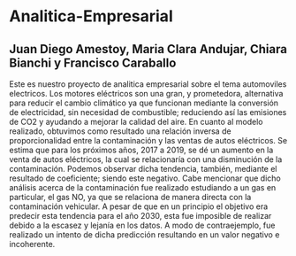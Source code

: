 # Analitica-Empresarial
## Juan Diego Amestoy, Maria Clara Andujar, Chiara Bianchi y Francisco Caraballo

Este es nuestro proyecto de analitica empresarial sobre el tema automoviles electricos. 
Los motores eléctricos son una gran, y prometedora, alternativa para reducir el cambio climático ya que funcionan mediante la conversión de electricidad, sin necesidad de combustible; reduciendo así las emisiones de CO2 y ayudando a mejorar la calidad del aire.
En cuanto al modelo realizado, obtuvimos como resultado una relación inversa de proporcionalidad entre la contaminación y las ventas de autos eléctricos. Se estima que para los próximos años, 2017 a 2019, se dé un aumento en la venta de autos eléctricos, la cual se relacionaría con una disminución de la contaminación. Podemos observar dicha tendencia, también, mediante el resultado de coeficiente; siendo este negativo.
Cabe mencionar que dicho análisis acerca de la contaminación fue realizado estudiando a un gas en particular, el gas NO, ya que se relaciona de manera directa con la contaminación vehicular.
A pesar de que en un principio el objetivo era predecir esta tendencia para el año 2030, esta fue imposible de realizar debido a la escasez y lejanía en los datos. A modo de contraejemplo, fue realizado un intento de dicha predicción resultando en un valor negativo e incoherente.
